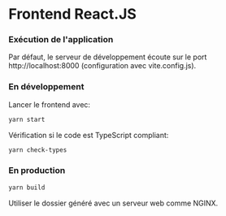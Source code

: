 # Frontend React.JS

### Exécution de l'application

Par défaut, le serveur de développement écoute sur le port http://localhost:8000 (configuration avec vite.config.js).

### En développement

Lancer le frontend avec:

```sh
yarn start
```

Vérification si le code est TypeScript compliant:

```sh
yarn check-types
```

### En production

```sh
yarn build
```

Utiliser le dossier généré avec un serveur web comme NGINX.
